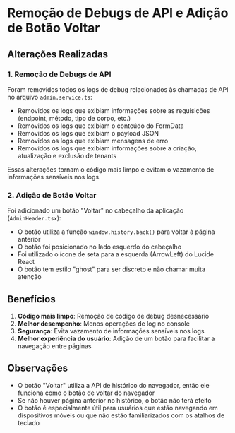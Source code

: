 # Remoção de Debugs de API e Adição de Botão Voltar

## Alterações Realizadas

### 1. Remoção de Debugs de API

Foram removidos todos os logs de debug relacionados às chamadas de API no arquivo `admin.service.ts`:

- Removidos os logs que exibiam informações sobre as requisições (endpoint, método, tipo de corpo, etc.)
- Removidos os logs que exibiam o conteúdo do FormData
- Removidos os logs que exibiam o payload JSON
- Removidos os logs que exibiam mensagens de erro
- Removidos os logs que exibiam informações sobre a criação, atualização e exclusão de tenants

Essas alterações tornam o código mais limpo e evitam o vazamento de informações sensíveis nos logs.

### 2. Adição de Botão Voltar

Foi adicionado um botão "Voltar" no cabeçalho da aplicação (`AdminHeader.tsx`):

- O botão utiliza a função `window.history.back()` para voltar à página anterior
- O botão foi posicionado no lado esquerdo do cabeçalho
- Foi utilizado o ícone de seta para a esquerda (ArrowLeft) do Lucide React
- O botão tem estilo "ghost" para ser discreto e não chamar muita atenção

## Benefícios

1. **Código mais limpo**: Remoção de código de debug desnecessário
2. **Melhor desempenho**: Menos operações de log no console
3. **Segurança**: Evita vazamento de informações sensíveis nos logs
4. **Melhor experiência do usuário**: Adição de um botão para facilitar a navegação entre páginas

## Observações

- O botão "Voltar" utiliza a API de histórico do navegador, então ele funciona como o botão de voltar do navegador
- Se não houver página anterior no histórico, o botão não terá efeito
- O botão é especialmente útil para usuários que estão navegando em dispositivos móveis ou que não estão familiarizados com os atalhos de teclado